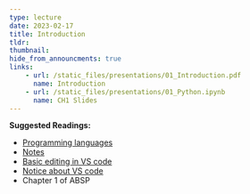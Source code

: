 ```yaml
---
type: lecture
date: 2023-02-17
title: Introduction
tldr: 
thumbnail: 
hide_from_announcments: true
links: 
    - url: /static_files/presentations/01_Introduction.pdf
      name: Introduction
    - url: /static_files/presentations/01_Python.ipynb
      name: CH1 Slides 
---
```

**Suggested Readings:**
- [Programming languages](https://github.com/phonchi/nsysu-math105A/blob/master/static_files/presentations/03_Basic_structure.ipynb)
- [Notes](https://hackmd.io/@phonchi/programming-ch1)
- [Basic editing in VS code](https://code.visualstudio.com/docs/datascience/jupyter-notebooks#_table-of-contents)
- [Notice about VS code](https://hackmd.io/tvg6sUh6SxiVMEfypAwW9A)
- Chapter 1 of ABSP

